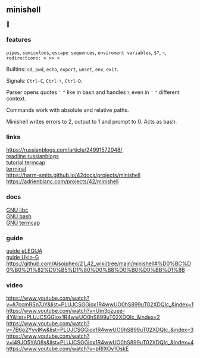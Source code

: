 ## minishell
🐚
### features
`pipes`, `semicolons`, `escape sequences`, `enviroment variables`, `$?`, `~`, `redirections: > >> <`

Builtins: `cd`, `pwd`, `echo`, `export`, `unset`, `env`, `exit`.

Signals: `Ctrl-C`, `Ctrl-\`, `Ctrl-D`.

Parser opens quotes `'` `"` like in bash and handles `\` even in `'` `"` different context.

Commands work with absolute and relative paths.

Minishell writes errors to 2, output to 1 and prompt to 0. Acts as bash.

### links
https://russianblogs.com/article/24991572048/  
[readline russianblogs](https://russianblogs.com/article/7614321785/)  
[tutorial termcap](https://docs.google.com/document/d/1OzX0XRMcIUvCoE5ZTidod0K6yN3Kfs0wH0k-jTz45Lk/edit)  
[terminal ](https://ejudge.ru/study/3sem/term.pdf)  
https://harm-smits.github.io/42docs/projects/minishell  
https://adrienblanc.com/projects/42/minishell  

### docs
[GNU libc](https://www.gnu.org/software/libc/manual/)  
[GNU bash](https://www.gnu.org/software/bash/manual/)  
[GNU termcap](https://www.gnu.org/software/termutils/manual/termcap-1.3/html_mono/termcap.html)

### guide
[guide eLEGIJA](https://github.com/eLEGIJA/minishell)  
[guide Ukio-G](https://github.com/Ukio-G/minishell/blob/master/doc.md)  
https://github.com/Aisoipheo/21_42_wiki/tree/main/minishell#%D0%BC%D0%B0%D1%82%D0%B5%D1%80%D0%B8%D0%B0%D0%BB%D1%8B  


### video
https://www.youtube.com/watch?v=A7ccmRSn7JY&list=PLUJCSGGiox1R4wwUO0hS899uT02XDQIc_&index=1  
https://www.youtube.com/watch?v=Um3pzuee-4Y&list=PLUJCSGGiox1R4wwUO0hS899uT02XDQIc_&index=2  
https://www.youtube.com/watch?v=7B6o2YyvIKw&list=PLUJCSGGiox1R4wwUO0hS899uT02XDQIc_&index=3  
https://www.youtube.com/watch?v=i49JO5YA08s&list=PLUJCSGGiox1R4wwUO0hS899uT02XDQIc_&index=4  
https://www.youtube.com/watch?v=pRIXOy1OskE  
